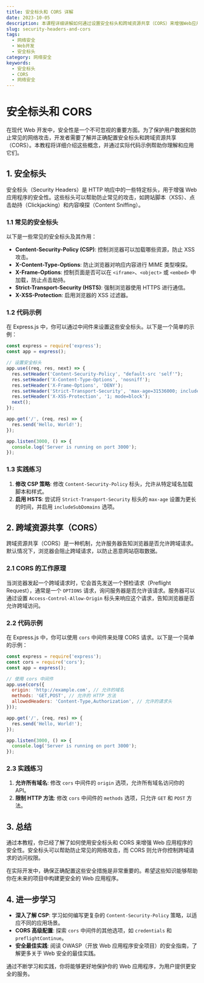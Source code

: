 ```yaml
---
title: 安全标头和 CORS 详解
date: 2023-10-05
description: 本课程详细讲解如何通过设置安全标头和跨域资源共享（CORS）来增强Web应用程序的安全性。
slug: security-headers-and-cors
tags:
  - 网络安全
  - Web开发
  - 安全标头
category: 网络安全
keywords:
  - 安全标头
  - CORS
  - 网络安全
---
```


# 安全标头和 CORS

在现代 Web 开发中，安全性是一个不可忽视的重要方面。为了保护用户数据和防止常见的网络攻击，开发者需要了解并正确配置安全标头和跨域资源共享（CORS）。本教程将详细介绍这些概念，并通过实际代码示例帮助你理解和应用它们。

## 1. 安全标头

安全标头（Security Headers）是 HTTP 响应中的一些特定标头，用于增强 Web 应用程序的安全性。这些标头可以帮助防止常见的攻击，如跨站脚本（XSS）、点击劫持（Clickjacking）和内容嗅探（Content Sniffing）。

### 1.1 常见的安全标头

以下是一些常见的安全标头及其作用：

- **Content-Security-Policy (CSP)**: 控制浏览器可以加载哪些资源，防止 XSS 攻击。
- **X-Content-Type-Options**: 防止浏览器对响应内容进行 MIME 类型嗅探。
- **X-Frame-Options**: 控制页面是否可以在 `<iframe>`、`<object>` 或 `<embed>` 中加载，防止点击劫持。
- **Strict-Transport-Security (HSTS)**: 强制浏览器使用 HTTPS 进行通信。
- **X-XSS-Protection**: 启用浏览器的 XSS 过滤器。

### 1.2 代码示例

在 Express.js 中，你可以通过中间件来设置这些安全标头。以下是一个简单的示例：

```javascript
const express = require('express');
const app = express();

// 设置安全标头
app.use((req, res, next) => {
  res.setHeader('Content-Security-Policy', "default-src 'self'");
  res.setHeader('X-Content-Type-Options', 'nosniff');
  res.setHeader('X-Frame-Options', 'DENY');
  res.setHeader('Strict-Transport-Security', 'max-age=31536000; includeSubDomains');
  res.setHeader('X-XSS-Protection', '1; mode=block');
  next();
});

app.get('/', (req, res) => {
  res.send('Hello, World!');
});

app.listen(3000, () => {
  console.log('Server is running on port 3000');
});
```

### 1.3 实践练习

1. **修改 CSP 策略**: 修改 `Content-Security-Policy` 标头，允许从特定域名加载脚本和样式。
2. **启用 HSTS**: 尝试将 `Strict-Transport-Security` 标头的 `max-age` 设置为更长的时间，并启用 `includeSubDomains` 选项。

## 2. 跨域资源共享（CORS）

跨域资源共享（CORS）是一种机制，允许服务器告知浏览器是否允许跨域请求。默认情况下，浏览器会阻止跨域请求，以防止恶意网站窃取数据。

### 2.1 CORS 的工作原理

当浏览器发起一个跨域请求时，它会首先发送一个预检请求（Preflight Request），通常是一个 `OPTIONS` 请求，询问服务器是否允许该请求。服务器可以通过设置 `Access-Control-Allow-Origin` 标头来响应这个请求，告知浏览器是否允许跨域访问。

### 2.2 代码示例

在 Express.js 中，你可以使用 `cors` 中间件来处理 CORS 请求。以下是一个简单的示例：

```javascript
const express = require('express');
const cors = require('cors');
const app = express();

// 使用 cors 中间件
app.use(cors({
  origin: 'http://example.com', // 允许的域名
  methods: 'GET,POST', // 允许的 HTTP 方法
  allowedHeaders: 'Content-Type,Authorization', // 允许的请求头
}));

app.get('/', (req, res) => {
  res.send('Hello, World!');
});

app.listen(3000, () => {
  console.log('Server is running on port 3000');
});
```

### 2.3 实践练习

1. **允许所有域名**: 修改 `cors` 中间件的 `origin` 选项，允许所有域名访问你的 API。
2. **限制 HTTP 方法**: 修改 `cors` 中间件的 `methods` 选项，只允许 `GET` 和 `POST` 方法。

## 3. 总结

通过本教程，你已经了解了如何使用安全标头和 CORS 来增强 Web 应用程序的安全性。安全标头可以帮助防止常见的网络攻击，而 CORS 则允许你控制跨域请求的访问权限。

在实际开发中，确保正确配置这些安全措施是非常重要的。希望这些知识能够帮助你在未来的项目中构建更安全的 Web 应用程序。

## 4. 进一步学习

- **深入了解 CSP**: 学习如何编写更复杂的 `Content-Security-Policy` 策略，以适应不同的应用场景。
- **CORS 高级配置**: 探索 `cors` 中间件的其他选项，如 `credentials` 和 `preflightContinue`。
- **安全最佳实践**: 阅读 OWASP（开放 Web 应用程序安全项目）的安全指南，了解更多关于 Web 安全的最佳实践。

通过不断学习和实践，你将能够更好地保护你的 Web 应用程序，为用户提供更安全的服务。